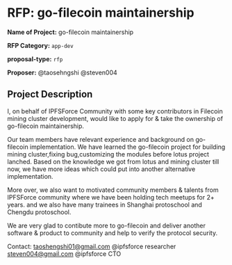 # RFP: go-filecoin maintainership

**Name of Project:** go-filecoin maintainership

**RFP Category:** `app-dev`

**proposal-type:** `rfp`

**Proposer:** @taosehngshi @steven004

## Project Description

I, on behalf of IPFSForce Community with some key contributors in Filecoin mining cluster development, would like to apply for & take the ownership of go-filecoin maintainership.

Our team members have relevant experience and background on go-filecoin implementation. We have learned the go-filecoin project for building mining cluster,fixing bug,customizing the modules before lotus project lanched. Based on the knowledge we got from lotus and mining cluster till now, we have more ideas which could put into another alternative implementation.

More over, we also want to motivated community members & talents from IPFSForce community where we have been holding tech meetups for 2+ years. and we also have many trainees in Shanghai protoschool and Chengdu protoschool.

We are very glad to contibute more to go-filecoin and deliver another software & product to community and help to verify the protocol security.

Contact:
taoshengshi01@gmail.com @ipfsforce researcher
steven004@gmail.com @ipfsforce CTO

